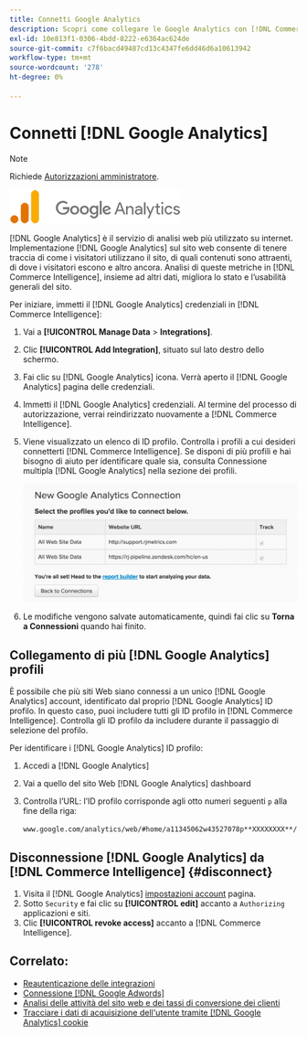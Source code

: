 ```yaml
---
title: Connetti Google Analytics
description: Scopri come collegare le Google Analytics con [!DNL Commerce Intelligence].
exl-id: 10e813f1-0306-4bdd-8222-e6364ac624de
source-git-commit: c7f6bacd49487cd13c4347fe6dd46d6a10613942
workflow-type: tm+mt
source-wordcount: '278'
ht-degree: 0%

---
```


# Connetti [!DNL Google Analytics]

>[!NOTE]
>
>Richiede [Autorizzazioni amministratore](../../../administrator/user-management/user-management.md).

![](../../../assets/google-analytics-logo.png)

[!DNL Google Analytics] è il servizio di analisi web più utilizzato su internet. Implementazione [!DNL Google Analytics] sul sito web consente di tenere traccia di come i visitatori utilizzano il sito, di quali contenuti sono attraenti, di dove i visitatori escono e altro ancora. Analisi di queste metriche in [!DNL Commerce Intelligence], insieme ad altri dati, migliora lo stato e l’usabilità generali del sito.

Per iniziare, immetti il [!DNL Google Analytics] credenziali in [!DNL Commerce Intelligence]:

1. Vai a **[!UICONTROL Manage Data** > **Integrations]**.

1. Clic **[!UICONTROL Add Integration]**, situato sul lato destro dello schermo.

1. Fai clic su [!DNL Google Analytics] icona. Verrà aperto il [!DNL Google Analytics] pagina delle credenziali.

1. Immetti il [!DNL Google Analytics] credenziali. Al termine del processo di autorizzazione, verrai reindirizzato nuovamente a [!DNL Commerce Intelligence].

1. Viene visualizzato un elenco di ID profilo. Controlla i profili a cui desideri connetterti [!DNL Commerce Intelligence]. Se disponi di più profili e hai bisogno di aiuto per identificare quale sia, consulta Connessione multipla [!DNL Google Analytics] nella sezione dei profili.

   ![](../../../assets/list-profile-id.png)<!--{: width="600px"}-->

1. Le modifiche vengono salvate automaticamente, quindi fai clic su **Torna a Connessioni** quando hai finito.

## Collegamento di più [!DNL Google Analytics] profili

È possibile che più siti Web siano connessi a un unico [!DNL Google Analytics] account, identificato dal proprio [!DNL Google Analytics] ID profilo. In questo caso, puoi includere tutti gli ID profilo in [!DNL Commerce Intelligence]. Controlla gli ID profilo da includere durante il passaggio di selezione del profilo.

Per identificare i [!DNL Google Analytics] ID profilo:

1. Accedi a [!DNL Google Analytics]
1. Vai a quello del sito Web [!DNL Google Analytics] dashboard
1. Controlla l’URL: l’ID profilo corrisponde agli otto numeri seguenti `p` alla fine della riga:

   `www.google.com/analytics/web/#home/a11345062w43527078p**XXXXXXXX**/`

## Disconnessione [!DNL Google Analytics] da [!DNL Commerce Intelligence] {#disconnect}

1. Visita il [!DNL Google Analytics] [impostazioni account](https://accounts.google.com/) pagina.
1. Sotto `Security` e fai clic su **[!UICONTROL edit]** accanto a `Authorizing` applicazioni e siti.
1. Clic **[!UICONTROL revoke access]** accanto a [!DNL Commerce Intelligence].

## Correlato:

* [Reautenticazione delle integrazioni](https://experienceleague.adobe.com/docs/commerce-knowledge-base/kb/how-to/mbi-reauthenticating-integrations.html)
* [Connessione [!DNL Google Adwords]](../integrations/google-adwords.md)
* [Analisi delle attività del sito web e dei tassi di conversione dei clienti](../../analysis/web-act-cust-conversion.md)
* [Tracciare i dati di acquisizione dell&#39;utente tramite [!DNL Google Analytics] cookie](../../analysis/google-track-user-acq.md)
